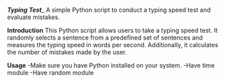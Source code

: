 _**Typing Test**__
A simple Python script to conduct a typing speed test and evaluate mistakes.

**Introduction**
This Python script allows users to take a typing speed test. It randomly selects a sentence from a predefined set of sentences and measures the typing speed in words per second. Additionally, it calculates the number of mistakes made by the user.

**Usage**
-Make sure you have Python installed on your system.
-Have time module
-Have random module

